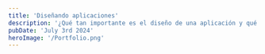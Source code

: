 ```yaml
---
title: 'Diseñando aplicaciones'
description: '¿Qué tan importante es el diseño de una aplicación y qué tanto afecta en la velocidad del desarrollo?'
pubDate: 'July 3rd 2024'
heroImage: '/Portfolio.png'
---
```


